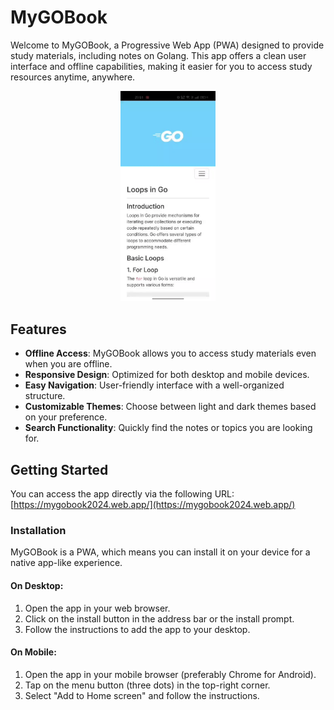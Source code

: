 # MyGOBook

Welcome to MyGOBook, a Progressive Web App (PWA) designed to provide study materials, including notes on Golang. This app offers a clean user interface and offline capabilities, making it easier for you to access study resources anytime, anywhere.

<div align="center">
  <a rel="nofollow" href="https://paveloom.github.io/git/">
    <img width="30%" src="app/public/assets/images/MyGoBookDemo.gif">
  </a>
</div>


## Features

- **Offline Access**: MyGOBook allows you to access study materials even when you are offline.
- **Responsive Design**: Optimized for both desktop and mobile devices.
- **Easy Navigation**: User-friendly interface with a well-organized structure.
- **Customizable Themes**: Choose between light and dark themes based on your preference.
- **Search Functionality**: Quickly find the notes or topics you are looking for.

## Getting Started

You can access the app directly via the following URL:
[https://mygobook2024.web.app/](https://mygobook2024.web.app/)

### Installation

MyGOBook is a PWA, which means you can install it on your device for a native app-like experience. 

#### On Desktop:
1. Open the app in your web browser.
2. Click on the install button in the address bar or the install prompt.
3. Follow the instructions to add the app to your desktop.

#### On Mobile:
1. Open the app in your mobile browser (preferably Chrome for Android).
2. Tap on the menu button (three dots) in the top-right corner.
3. Select "Add to Home screen" and follow the instructions.

